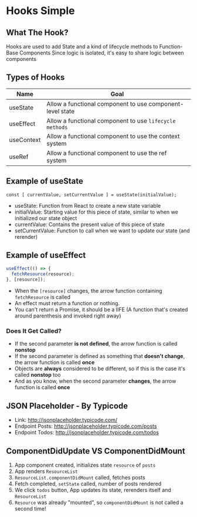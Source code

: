 # Hooks Simple

## What The Hook?

Hooks are used to add State and a kind of lifecycle methods to Function-Base Components
Since logic is isolated, it's easy to share logic between components

## Types of Hooks

| Name       | Goal                                                      |
| ---------- | --------------------------------------------------------- |
| useState   | Allow a functional component to use component-level state |
| useEffect  | Allow a functional component to use `lifecycle methods`   |
| useContext | Allow a functional component to use the context system    |
| useRef     | Allow a functional component to use the ref system        |

## Example of useState

`const [ currentValue, setCurrentValue ] = useState(initialValue);`

- useState: Function from React to create a new state variable
- initialValue: Starting value for this piece of state, similar to when we initialized our state object
- currentValue: Contains the present value of this piece of state
- setCurrentValue: Function to call when we want to update our state (and rerender)

## Example of useEffect

```js
useEffect(() => {
  fetchResource(resource);
}, [resource]);
```

- When the `[resource]` changes, the arrow function containing `fetchResource` is called
- An effect must return a function or nothing.
- You can't return a Promise, it should be a IIFE (A function that's created around parenthesis and invoked right away)

### Does It Get Called?

- If the second parameter **is not defined**, the arrow function is called **nonstop**
- If the second parameter is defined as something that **doesn't change**, the arrow function is called **once**
- Objects are **always** considered to be different, so if this is the case it's called **nonstop** too
- And as you know, when the second parameter **changes**, the arrow function is called **once**

## JSON Placeholder - By Typicode

- Link: http://jsonplaceholder.typicode.com/
- Endpoint Posts: http://jsonplaceholder.typicode.com/posts
- Endpoint Todos: http://jsonplaceholder.typicode.com/todos

## ComponentDidUpdate VS ComponentDidMount

1. App component created, initializes state `resource` of `posts`
2. App renders `ResourceList`
3. `ResourceList.componentDidMount` called, fetches posts
4. Fetch completed, `setState` called, number of posts rendered
5. We click `todos` button, App updates its state, rerenders itself and `ResourceList`
6. `Resource` was already "mounted", so `componentDidMount` is not called a second time!
